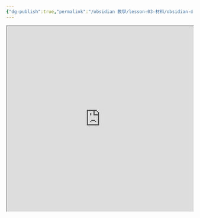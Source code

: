 ```yaml
---
{"dg-publish":true,"permalink":"/obsidian 教學/lesson-03-材料/obsidian-dataabase-slides/","title":"2025-06-27 Obsidian 資料庫｜Slides","tags":["🪨自籌Obsidian工作坊","🎯學習歷程檔案"],"created":"2025-06-20T16:11:06.353+08:00","updated":"2025-06-23T21:33:16.728+08:00"}
---
```


<iframe 
src="https://hackmd.io/@tree10zi23/2025-06-27-obsidian-lesson-03#/" 
	allowfullscreen="allowfullscreen" 
	width="100%" 
	height="500"></iframe>
